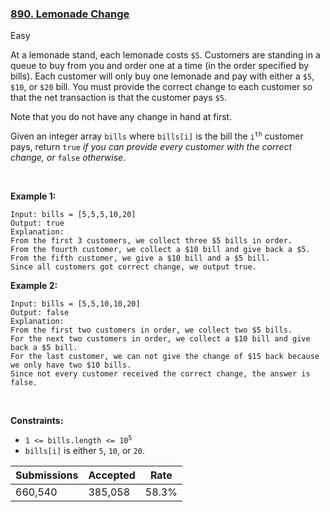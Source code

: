 ### [890. Lemonade Change](https://leetcode.com/problems/lemonade-change/description/?envType=daily-question&envId=2024-08-15)

Easy

At a lemonade stand, each lemonade costs `` $5 ``. Customers are standing in a queue to buy from you and order one at a time (in the order specified by bills). Each customer will only buy one lemonade and pay with either a `` $5 ``, `` $10 ``, or `` $20 `` bill. You must provide the correct change to each customer so that the net transaction is that the customer pays `` $5 ``.

Note that you do not have any change in hand at first.

Given an integer array `` bills `` where `` bills[i] `` is the bill the <code>i<sup>th</sup></code> customer pays, return `` true `` _if you can provide every customer with the correct change, or_ `` false `` _otherwise_.

 

<strong class="example">Example 1:</strong>

```
Input: bills = [5,5,5,10,20]
Output: true
Explanation: 
From the first 3 customers, we collect three $5 bills in order.
From the fourth customer, we collect a $10 bill and give back a $5.
From the fifth customer, we give a $10 bill and a $5 bill.
Since all customers got correct change, we output true.
```

<strong class="example">Example 2:</strong>

```
Input: bills = [5,5,10,10,20]
Output: false
Explanation: 
From the first two customers in order, we collect two $5 bills.
For the next two customers in order, we collect a $10 bill and give back a $5 bill.
For the last customer, we can not give the change of $15 back because we only have two $10 bills.
Since not every customer received the correct change, the answer is false.
```

 

__Constraints:__

*   <code>1 <= bills.length <= 10<sup>5</sup></code>
*   `` bills[i] `` is either `` 5 ``, `` 10 ``, or `` 20 ``.

| Submissions    | Accepted     | Rate   |
| -------------- | ------------ | ------ |
| 660,540 | 385,058 | 58.3% |